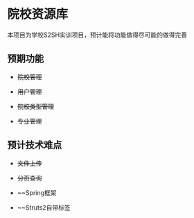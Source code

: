 # 院校资源库
本项目为学校S2SH实训项目，预计能将功能做得尽可能的做得完善
## 预期功能
- ~~院校管理~~

- ~~用户管理~~

- ~~院校类型管理~~

- ~~专业管理~~
## 预计技术难点
- ~~文件上传~~

- ~~分页查询~~

- ~~Spring框架

- ~~Struts2自带标签


